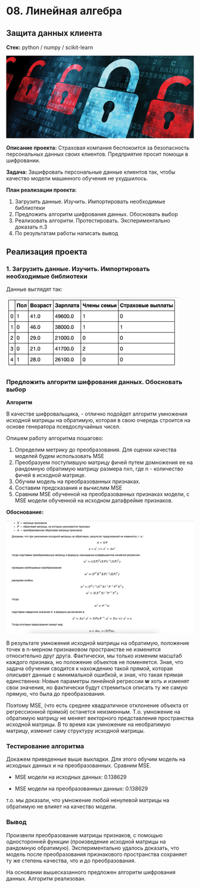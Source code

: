 # 08. Линейная алгебра

## Защита данных клиента

**Стек:** python / numpy / scikit-learn

![main](pics/main.jpg)

**Описание проекта:** Страховая компания беспокоится за безопасность персональных данных своих клиентов. Предприятие просит помощи в шифровании.

**Задача:** Зашифровать персональные данные клиентов так, чтобы качество модели машинного обучения не ухудшилось.


**План реализации проекта:**
1. Загрузить данные. Изучить. Импортировать необходимые библиотеки
1. Предложить алгоритм шифрования данных. Обосновать выбор
1. Реализовать алгоритм. Протестировать. Экспериментально доказать п.3
1. По результатам работы написать вывод

## Реализация проекта

### 1. Загрузить данные. Изучить. Импортировать необходимые библиотеки

Данные выглядят так:

![data](pics/data.png)

### Предложить алгоритм шифрования данных. Обосновать выбор

**Алгоритм**

В качестве шифровальщика, - отлично подойдет алгоритм умножения исходной матрицы на обратимую, которая в свою очередь строится на основе генератора псевдослучайных чисел. 

Опишем работу алгоритма пошагово:

1. Определим метрику до преобразования. Для оценки качества моделей будем использовать MSE
1. Преобразуем поступившую матрицу фичей путем домножения ее на рандомную обратимую матрицу размера nxn, где n - количество фичей в исходной матрице.
1. Обучим модель на преобразованных признаках.
1. Составим предсказания и вычислим MSE
1. Сравним MSE обученной на преобразованных признаках модели, с MSE модели обученной на исходном датафрейме признаков.

**Обоснование:**

![math](pics/math.png)

В результате умножения исходной матрицы на обратимую, положение точек в n-мерном признаковом пространстве не изменится относительно друг друга. Фактически, мы только изменим масштаб каждого признака, но положение объектов не поменяется. Зная, что задача обучения сводится к нахождению такой прямой, которая описывет данные с минимальной ошибкой, и зная, что такая прямая единственна: Новые параметры линейной регрессии **w** хоть и изменят свои значения, но фактически будут стремиться описать ту же самую прямую, что была до преобразования.

Поэтому MSE, (что есть среднее квадратичное отклонение объекта от регрессионной прямой) останется неизменным. Т.о. умножение на обратимую матрицу не меняет векторного представления пространства исходной матрицы. В то время как умножение на необратимую матрицу, изменит саму структуру исходной матрицы. 

### Тестирование алгоритма

Докажем приведенные выше выкладки. Для этого обучим модель на исходных данных и на преобразованных. Сравним MSE. 

- MSE модели на исходных данных: 0.138629

- MSE модели на преобразованных данных: 0.138629

т.о. мы доказали, что умножение любой ненулевой матрицы на обратимую не влияет на качество модели.

### Вывод

Произвели преобразование матрицы признаков, с помощью односторонней функции (произведение исходной матрицы на рандомную обратимую). Экспериментально удалось доказать, что модель после преобразования признакового пространства сохраняет ту же степень качества, что и до преобразования.

На основании вышесказанного предложен алгоритм шифрования данных. Алгоритм реализован.
